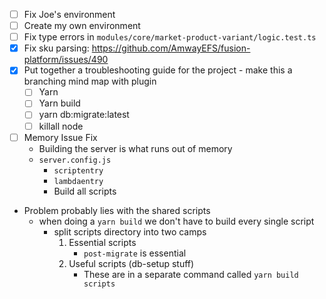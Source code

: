 - [ ] Fix Joe's environment
- [ ] Create my own environment
- [ ] Fix type errors in `modules/core/market-product-variant/logic.test.ts`
- [x] Fix sku parsing: https://github.com/AmwayEFS/fusion-platform/issues/490
- [x] Put together a troubleshooting guide for the project - make this a branching mind map with plugin
	- [ ] Yarn
	- [ ] Yarn build
	- [ ] yarn db:migrate:latest
	- [ ] killall node
- [ ] Memory Issue Fix
	- Building the server is what runs out of memory
	- `server.config.js`
		- `scriptentry`
		- `lambdaentry`
		- Build all scripts
- Problem probably lies with the shared scripts
	- when doing a `yarn build` we don't have to build every single script
		- split scripts directory into two camps
			1. Essential scripts
				- `post-migrate` is essential
			2. Useful scripts (db-setup stuff)
				- These are in a separate command called `yarn build scripts`